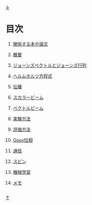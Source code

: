 [↓](#under)

<a id="top"></a>
---

# 目次

1. [関係する本や論文](https://github.com/sk0ik/001.Papers)

2. [概要](https://github.com/sk0ik/Vector_Beam/blob/main/File/002.Introduction.md)

3. [ジョーンズベクトルとジョーンズ行列](https://github.com/sk0ik/Vector_Beam/blob/main/File/003.Jones_Vector_Jones_Matrix.md)

4. [ヘルムホルツ方程式](https://github.com/sk0ik/Vector_Beam/blob/main/File/004.Helmholtz_Equation.md)

5. [伝播](https://github.com/sk0ik/Vector_Beam/blob/main/File/005.Propagation.md)

6. [スカラービーム](https://github.com/sk0ik/Vector_Beam/blob/main/File/006.Scalar_Beam.md)

7. [ベクトルビーム](https://github.com/sk0ik/Vector_Beam/blob/main/File/007.Vector_Beam.md)

8. [実験方法](https://github.com/sk0ik/Vector_Beam/blob/main/File/008.Experiment.md)

9. [評価方法](https://github.com/sk0ik/Vector_Beam/blob/main/File/009.Evaluation.md)

10. [Gouy位相](https://github.com/sk0ik/Vector_Beam/blob/main/File/010.Gouy_Phase.md)

11. [通信](https://github.com/sk0ik/Vector_Beam/blob/main/File/011Communication.md)

12. [スピン](https://github.com/sk0ik/Vector_Beam/blob/main/File/012.Spin.md)

13. [機械学習](https://github.com/sk0ik/Vector_Beam/blob/main/File/013Machine_Learning.md)

14. [メモ](https://github.com/sk0ik/Vector_Beam/blob/main/File/999.Draft.md)

<a id="under"></a>
---

[↑](#top)
